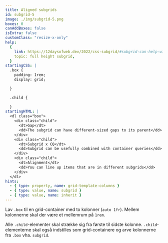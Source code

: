 ```yaml
---
title: Aligned subgrids
id: subgrid-5
image: ./img/subgrid-5.png
boxes: 0
canAddBoxes: false
isExtra: false
customClass: "resize-x-only"
help:
  {
    link: https://12daysofweb.dev/2022/css-subgrid/#subgrid-can-help-with-situations-where-you-need-to-target-the-end-line-of-the-implicit-grid,
    topic: full height subgrid,
  }
startingCSS: |
  .box {
    padding: 1rem;
    display: grid;

  }

  .child {
    
  }
startingHTML: |
  <dl class="box">
    <div class="child">
      <dt>Gap</dt>
      <dd>The subgrid can have different-sized gaps to its parent</dd>
    </div>
    <div class="child">
      <dt>Subgrid x CQ</dt>
      <dd>Subgrid can be usefully combined with container queries</dd>
    </div>
    <div class="child">
      <dt>Alignment</dt>
      <dd>You can line up items that are in different subgrids</dd>
    </div>
  </dl>
hints:
  - { type: property, name: grid-template-columns }
  - { type: value, name: subgrid }
  - { type: value, name: inherit }
---
```


Lav `.box` til en grid-container med to kolonner (`auto 1fr`). Mellem kolonnerne skal der være et mellemrum på `1rem`.

Alle `.child`-elementer skal strække sig fra første til sidste kolonne. `.child`-elementerne skal også indstilles som grid-containere og arve kolonnerne fra `.box` vha. `subgrid`.
